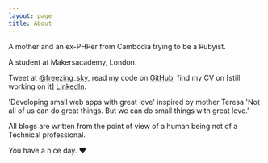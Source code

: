 ```yaml
---
layout: page
title: About
---
```

A mother and an ex-PHPer from Cambodia trying to be a Rubyist.

A student at Makersacademy, London.

Tweet at [@freezing_sky](http://twitter.com/freezing_sky), read my code on [GitHub](http://github.com/keomony), find my CV on [still working on it] [LinkedIn](https://www.linkedin.com/in/keomony-khun-682378129).

'Developing small web apps with great love' inspired by mother Teresa 'Not all of us can do great things. But we can do small things with great love.'

All blogs are written from the point of view of a human being not of a Technical professional.

You have a nice day. ♥
